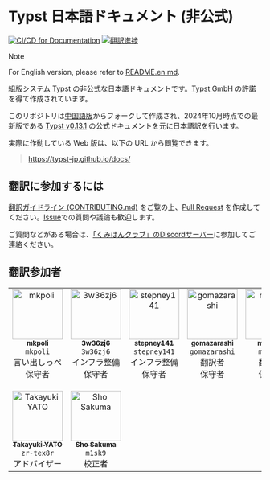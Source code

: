# Typst 日本語ドキュメント (非公式)

[![CI/CD for Documentation](https://github.com/typst-jp/typst-jp.github.io/actions/workflows/deploy.yml/badge.svg?branch=main&event=push)](https://github.com/typst-jp/typst-jp.github.io/actions/workflows/deploy.yml)
[![翻訳進捗](https://img.shields.io/badge/Translation%20Progress%20%2f%20翻訳進捗-28%25-orange.svg)](https://github.com/typst-jp/typst-jp.github.io/issues/44)

> [!NOTE]
> For English version, please refer to [README.en.md](README.en.md).

組版システム [Typst](https://typst.app/docs) の非公式な日本語ドキュメントです。[Typst GmbH](https://typst.app/legal/) の許諾を得て作成されています。

このリポジトリは[中国語版](https://github.com/typst-doc-cn/typst-doc-cn.github.io)からフォークして作成され、2024年10月時点での最新版である [Typst v0.13.1](https://typst.app/docs/changelog/#v0.13.1) の公式ドキュメントを元に日本語訳を行います。

実際に作動している Web 版は、以下の URL から閲覧できます。
> https://typst-jp.github.io/docs/

## 翻訳に参加するには

[翻訳ガイドライン (CONTRIBUTING.md)](CONTRIBUTING.md) をご覧の上、[Pull Request](https://github.com/typst-jp/typst-jp.github.io/pulls) を作成してください。[Issue](https://github.com/typst-jp/typst-jp.github.io/issues)での質問や議論も歓迎します。

ご質問などがある場合は、[「くみはんクラブ」のDiscordサーバー](https://discord.gg/9xF7k4aAuH)に参加してご連絡ください。

## 翻訳参加者

<table cellspacing="0" cellpadding="0">
  <tbody>
    <tr>
      <td align="center" valign="top" width="14.28%"><a href="https://github.com/mkpoli"><img src="https://github.com/mkpoli.png" width="100px" alt="mkpoli"/><br /><sub><b>mkpoli</b></sub></a><br/><code>mkpoli</code><br/>言い出しっぺ<br/>保守者</td>
      <td align="center" valign="top" width="14.28%"><a href="https://github.com/3w36zj6"><img src="https://github.com/3w36zj6.png" width="100px" alt="3w36zj6"/><br /><sub><b>3w36zj6</b></sub></a><br/><code>3w36zj6</code><br/>インフラ整備<br/>保守者</td>
      <td align="center" valign="top" width="14.28%"><a href="https://github.com/stepney141"><img src="https://github.com/stepney141.png" width="100px" alt="stepney141"/><br /><sub><b>stepney141</b></sub></a><br/><code>stepney141</code><br/>インフラ整備<br/>保守者</td>
      <td align="center" valign="top" width="14.28%"><a href="https://github.com/gomazarashi"><img src="https://github.com/gomazarashi.png" width="100px" alt="gomazarashi"/><br /><sub><b>gomazarashi</b></sub></a><br/><code>gomazarashi</code><br/>翻訳者<br/>保守者</td>
      <td align="center" valign="top" width="14.28%"><a href="https://github.com/monaqa"><img src="https://github.com/monaqa.png" width="100px" alt="monaqa"/><br /><sub><b>monaqa</b></sub></a><br/><code>monaqa</code><br/>翻訳者<br/>保守者</td>
      <td align="center" valign="top" width="14.28%"><a href="https://github.com/kimushun1101"><img src="https://github.com/kimushun1101.png" width="100px" alt="Shunsuke KIMURA"/><br /><sub><b>Shunsuke KIMURA</b></sub></a><br/><code>kimshun1101</code><br/>保守者<br/>翻訳者</td>
    </tr>
    <tr>
      <td align="center" valign="top" width="14.28%"><a href="https://github.com/zr-tex8r"><img src="https://github.com/zr-tex8r.png" width="100px" alt="Takayuki YATO"/><br /><sub><b>Takayuki YATO</b></sub></a><br/><code>zr-tex8r</code><br/>アドバイザー</td>
            <td align="center" valign="top" width="14.28%"><a href="https://github.com/m1sk9"><img src="https://github.com/m1sk9.png" width="100px" alt="Sho Sakuma"/><br /><sub><b>Sho Sakuma</b></sub></a><br/><code>m1sk9</code><br/>校正者</td>
      <td></td>
      <td></td>
      <td></td>
      <td></td>
    </tr>
  </tbody>
</table>
